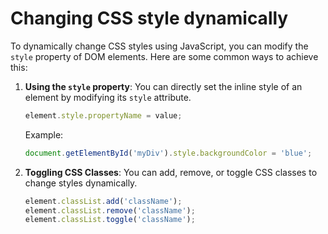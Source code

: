 # Changing CSS style dynamically

To dynamically change CSS styles using JavaScript, you can modify the `style` property of DOM elements. Here are some common ways to achieve this:

1. **Using the `style` property**: You can directly set the inline style of an element by modifying its `style` attribute.
   ```js
   element.style.propertyName = value;
   ```
   Example:
   ```js
   document.getElementById('myDiv').style.backgroundColor = 'blue';
   ```

2. **Toggling CSS Classes**: You can add, remove, or toggle CSS classes to change styles dynamically.
   ```js
   element.classList.add('className');
   element.classList.remove('className');
   element.classList.toggle('className');
   ```